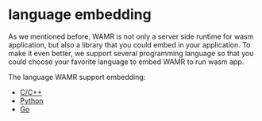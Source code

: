 # language embedding

As we mentioned before, WAMR is not only a server side runtime for wasm application, but also a library that you could embed in your application. To make it even better, we support several programming language so that you could choose your favorite language to embed WAMR to run wasm app.

The language WAMR support embedding:

- [C/C++](../../../doc/embed_wamr.md)
- [Python](../../../language-bindings/python/README.md)
- [Go](../../../language-bindings/go/README.md)
